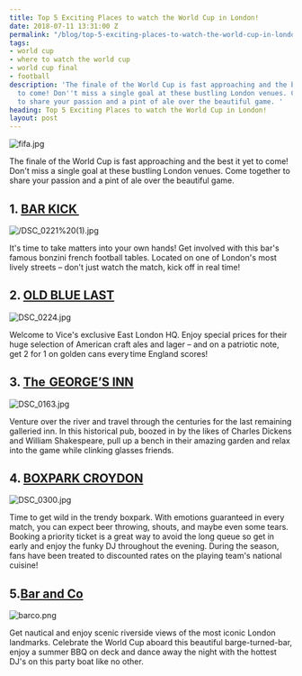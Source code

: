 ```yaml
---
title: Top 5 Exciting Places to watch the World Cup in London!
date: 2018-07-11 13:31:00 Z
permalink: "/blog/top-5-exciting-places-to-watch-the-world-cup-in-london/"
tags:
- world cup
- where to watch the world cup
- world cup final
- football
description: 'The finale of the World Cup is fast approaching and the best it yet
  to come! Don''t miss a single goal at these bustling London venues. Come together
  to share your passion and a pint of ale over the beautiful game. '
heading: Top 5 Exciting Places to watch the World Cup in London!
layout: post
---
```


![fifa.jpg](/uploads/fifa.jpg)

The finale of the World Cup is fast approaching and the best it yet to come! Don't miss a single goal at these bustling London venues. Come together to share your passion and a pint of ale over the beautiful game. 

 

## 1. [BAR KICK ](http://www.cafekick.co.uk) 

![/DSC_0221%20(1).jpg](/uploads/DSC_0221%20(1).jpg)



It's time to take matters into your own hands! Get involved with this bar's famous bonzini french football tables. Located on one of London's most lively streets – don't just watch the match, kick off in real time! 

 

## 2. [OLD BLUE LAST](https://www.theoldbluelast.com) 

![DSC_0224.jpg](/uploads/DSC_0224.jpg)

Welcome to Vice's exclusive East London HQ. Enjoy special prices for their huge selection of American craft ales and lager – and on a patriotic note, get 2 for 1 on golden cans every time England scores!  

 

## 3. [The  GEORGE’S INN](https://www.greeneking-pubs.co.uk/pubs/greater-london/george-southwark/)

![DSC_0163.jpg](/uploads/DSC_0163.jpg)


Venture over the river and travel through the centuries for the last remaining galleried inn. In this historical pub, boozed in by the likes of Charles Dickens and William Shakespeare, pull up a bench in their amazing garden and relax into the game while clinking glasses friends. 

## 4. [BOXPARK CROYDON](https://www.boxpark.co.uk)  

![DSC_0300.jpg](/uploads/DSC_0300.jpg)
 

Time to get wild in the trendy boxpark. With emotions guaranteed in every match, you can expect  beer throwing, shouts, and maybe even some tears. Booking a priority ticket is a great way to avoid the long queue so get in early and enjoy the funky DJ throughout the evening. During the season, fans have been treated to discounted rates on the playing team's national cuisine!  

 

## 5.[Bar and Co](http://www.barandcompany.com/) 

![barco.png](/uploads/barco.png)

Get nautical and enjoy scenic riverside views of the most iconic London landmarks. Celebrate the World Cup aboard this beautiful barge-turned-bar, enjoy a summer BBQ on deck and dance away the night with the hottest DJ's on this party boat like no other. 